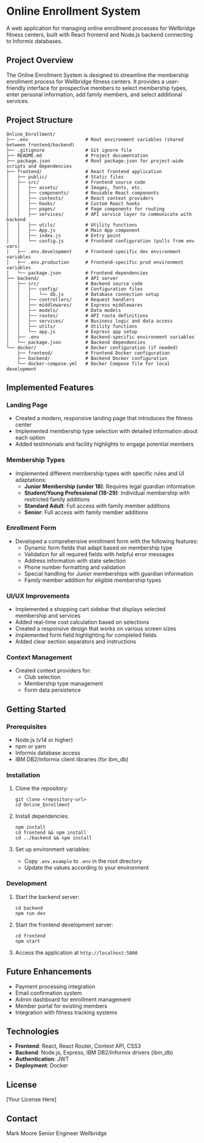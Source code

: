 # Online Enrollment System

A web application for managing online enrollment processes for Wellbridge fitness centers, built with React frontend and Node.js backend connecting to Informix databases.

## Project Overview

The Online Enrollment System is designed to streamline the membership enrollment process for Wellbridge fitness centers. It provides a user-friendly interface for prospective members to select membership types, enter personal information, add family members, and select additional services.

## Project Structure

```
Online_Enrollment/
├── .env                     # Root environment variables (shared between frontend/backend)
├── .gitignore               # Git ignore file
├── README.md                # Project documentation
├── package.json             # Root package.json for project-wide scripts and dependencies
├── frontend/                # React frontend application
│   ├── public/              # Static files
│   ├── src/                 # Frontend source code
│   │   ├── assets/          # Images, fonts, etc.
│   │   ├── components/      # Reusable React components
│   │   ├── contexts/        # React context providers
│   │   ├── hooks/           # Custom React hooks
│   │   ├── pages/           # Page components for routing
│   │   ├── services/        # API service layer to communicate with backend
│   │   ├── utils/           # Utility functions
│   │   ├── App.js           # Main App component
│   │   ├── index.js         # Entry point
│   │   └── config.js        # Frontend configuration (pulls from env vars)
│   ├── .env.development     # Frontend-specific dev environment variables
│   ├── .env.production      # Frontend-specific prod environment variables
│   └── package.json         # Frontend dependencies
├── backend/                 # API server
│   ├── src/                 # Backend source code
│   │   ├── config/          # Configuration files
│   │   │   └── db.js        # Database connection setup
│   │   ├── controllers/     # Request handlers
│   │   ├── middlewares/     # Express middlewares
│   │   ├── models/          # Data models
│   │   ├── routes/          # API route definitions
│   │   ├── services/        # Business logic and data access
│   │   ├── utils/           # Utility functions
│   │   └── app.js           # Express app setup
│   ├── .env                 # Backend-specific environment variables
│   └── package.json         # Backend dependencies
└── docker/                  # Docker configuration (if needed)
    ├── frontend/            # Frontend Docker configuration
    ├── backend/             # Backend Docker configuration
    └── docker-compose.yml   # Docker Compose file for local development
```

## Implemented Features

### Landing Page
- Created a modern, responsive landing page that introduces the fitness center
- Implemented membership type selection with detailed information about each option
- Added testimonials and facility highlights to engage potential members

### Membership Types
- Implemented different membership types with specific rules and UI adaptations:
  - **Junior Membership (under 18)**: Requires legal guardian information
  - **Student/Young Professional (18-29)**: Individual membership with restricted family additions
  - **Standard Adult**: Full access with family member additions
  - **Senior**: Full access with family member additions

### Enrollment Form
- Developed a comprehensive enrollment form with the following features:
  - Dynamic form fields that adapt based on membership type
  - Validation for all required fields with helpful error messages
  - Address information with state selection
  - Phone number formatting and validation
  - Special handling for Junior memberships with guardian information
  - Family member addition for eligible membership types

### UI/UX Improvements
- Implemented a shopping cart sidebar that displays selected membership and services
- Added real-time cost calculation based on selections
- Created a responsive design that works on various screen sizes
- Implemented form field highlighting for completed fields
- Added clear section separators and instructions

### Context Management
- Created context providers for:
  - Club selection
  - Membership type management
  - Form data persistence

## Getting Started

### Prerequisites

- Node.js (v14 or higher)
- npm or yarn
- Informix database access
- IBM DB2/Informix client libraries (for ibm_db)

### Installation

1. Clone the repository:
   ```
   git clone <repository-url>
   cd Online_Enrollment
   ```

2. Install dependencies:
   ```
   npm install
   cd frontend && npm install
   cd ../backend && npm install
   ```

3. Set up environment variables:
   - Copy `.env.example` to `.env` in the root directory
   - Update the values according to your environment

### Development

1. Start the backend server:
   ```
   cd backend
   npm run dev
   ```

2. Start the frontend development server:
   ```
   cd frontend
   npm start
   ```

3. Access the application at `http://localhost:5000`

## Future Enhancements

- Payment processing integration
- Email confirmation system
- Admin dashboard for enrollment management
- Member portal for existing members
- Integration with fitness tracking systems

## Technologies

- **Frontend**: React, React Router, Context API, CSS3
- **Backend**: Node.js, Express, IBM DB2/Informix drivers (ibm_db)
- **Authentication**: JWT
- **Deployment**: Docker

## License

[Your License Here]

## Contact

Mark Moore
Senior Engineer
Wellbridge